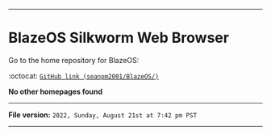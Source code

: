 
***

# BlazeOS Silkworm Web Browser

Go to the home repository for BlazeOS:

:octocat: [`GitHub link (seanpm2001/BlazeOS/)`](https://github.com/seanpm2001/BlazeOS/)

**No other homepages found**

***

**File version:** `2022, Sunday, August 21st at 7:42 pm PST`

***
